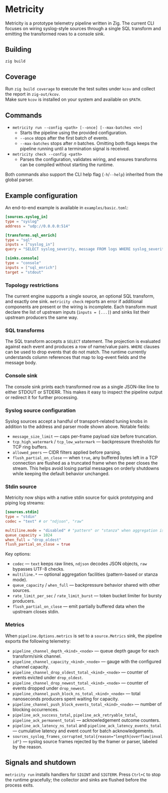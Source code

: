 # Metricity

Metricity is a prototype telemetry pipeline written in Zig. The current CLI focuses on wiring
syslog-style sources through a single SQL transform and emitting the transformed rows to a
console sink.

## Building

```sh
zig build
```

## Coverage

Run `zig build coverage` to execute the test suites under `kcov` and collect the report in `zig-out/kcov`.  
Make sure `kcov` is installed on your system and available on `$PATH`.

## Commands

- `metricity run --config <path> [--once] [--max-batches <n>]`
  - Starts the pipeline using the provided configuration.
  - `--once` stops after the first batch of events.
  - `--max-batches` stops after *n* batches. Omitting both flags keeps the pipeline running
    until a termination signal is received.
- `metricity check --config <path>`
  - Parses the configuration, validates wiring, and ensures transforms can be compiled without
    starting the runtime.

Both commands also support the CLI help flag (`-h`/`--help`) inherited from the global parser.

## Example configuration

An end-to-end example is available in `examples/basic.toml`:

```toml
[sources.syslog_in]
type = "syslog"
address = "udp://0.0.0.0:514"

[transforms.sql_enrich]
type = "sql"
inputs = ["syslog_in"]
query = "SELECT syslog_severity, message FROM logs WHERE syslog_severity <= 4"

[sinks.console]
type = "console"
inputs = ["sql_enrich"]
target = "stdout"
```

### Topology restrictions

The current engine supports a single source, an optional SQL transform, and exactly one sink.
`metricity check` reports an error if additional components are present or the wiring is
incomplete. Each transform must declare the list of upstream inputs (`inputs = [...]`) and
sinks list their upstream producers the same way.

### SQL transforms

The SQL transform accepts a `SELECT` statement. The projection is evaluated against each event and
produces a row of name/value pairs. `WHERE` clauses can be used to drop events that do not match.
The runtime currently understands column references that map to log-event fields and the message
body.

### Console sink

The console sink prints each transformed row as a single JSON-like line to either STDOUT or STDERR.
This makes it easy to inspect the pipeline output or redirect it for further processing.

### Syslog source configuration

Syslog sources accept a handful of transport-related tuning knobs in addition to the address and
parser mode shown above. Notable fields:

- `message_size_limit` — caps per-frame payload size before truncation.
- `tcp_high_watermark` / `tcp_low_watermark` — backpressure thresholds for TCP ring buffers.
- `allowed_peers` — CIDR filters applied before parsing.
- `flush_partial_on_close` — when `true`, any buffered bytes left in a TCP connection are flushed
  as a truncated frame when the peer closes the stream. This helps avoid losing partial messages
  on orderly shutdowns while keeping the default behavior unchanged.

### Stdin source

Metricity now ships with a native stdin source for quick prototyping and piping log streams:

```toml
[sources.stdin]
type = "stdin"
codec = "text" # or "ndjson", "raw"

multiline.mode = "disabled" # "pattern" or "stanza" when aggregation is needed
queue_capacity = 1024
when_full = "drop_oldest"
flush_partial_on_close = true
```

Key options:

- `codec` — `text` keeps raw lines, `ndjson` decodes JSON objects, `raw` bypasses UTF-8 checks.
- `multiline.*` — optional aggregation facilities (pattern-based or stanza mode).
- `queue_capacity` / `when_full` — backpressure behavior shared with other sources.
- `rate_limit_per_sec` / `rate_limit_burst` — token bucket limiter for bursty producers.
- `flush_partial_on_close` — emit partially buffered data when the upstream closes stdin.

### Metrics

When `pipeline.Options.metrics` is set to a `source.Metrics` sink, the pipeline exports the
following telemetry:

- `pipeline_channel_depth_<kind>_<node>` — queue depth gauge for each transform/sink channel.
- `pipeline_channel_capacity_<kind>_<node>` — gauge with the configured channel capacity.
- `pipeline_channel_drop_oldest_total_<kind>_<node>` — counter of events evicted under
  `drop_oldest`.
- `pipeline_channel_drop_newest_total_<kind>_<node>` — counter of events dropped under
  `drop_newest`.
- `pipeline_channel_push_block_ns_total_<kind>_<node>` — total nanoseconds producers spent
  waiting for capacity.
- `pipeline_channel_push_block_events_total_<kind>_<node>` — number of blocking occurrences.
- `pipeline_ack_success_total`, `pipeline_ack_retryable_total`, `pipeline_ack_permanent_total` —
  acknowledgement outcome counters.
- `pipeline_ack_latency_ns_total` and `pipeline_ack_latency_events_total` — cumulative latency and
  event count for batch acknowledgements.
- `sources_syslog_frames_corrupted_total{reason="length|overflow|invalid"}` — syslog source frames
  rejected by the framer or parser, labeled by the reason.

## Signals and shutdown

`metricity run` installs handlers for `SIGINT` and `SIGTERM`. Press `Ctrl+C` to stop the runtime
gracefully; the collector and sinks are flushed before the process exits.
